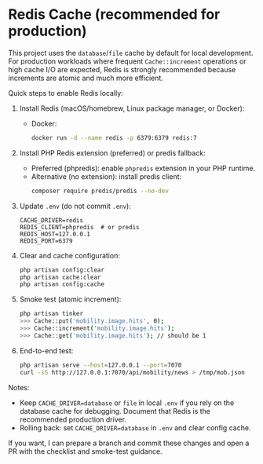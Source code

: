 # Redis Cache (recommended for production)

This project uses the `database`/`file` cache by default for local development. For production workloads where frequent `Cache::increment` operations or high cache I/O are expected, Redis is strongly recommended because increments are atomic and much more efficient.

Quick steps to enable Redis locally:

1. Install Redis (macOS/homebrew, Linux package manager, or Docker):

   - Docker:
     ```bash
     docker run -d --name redis -p 6379:6379 redis:7
     ```

2. Install PHP Redis extension (preferred) or predis fallback:

   - Preferred (phpredis): enable `phpredis` extension in your PHP runtime.
   - Alternative (no extension): install predis client:
     ```bash
     composer require predis/predis --no-dev
     ```

3. Update `.env` (do not commit `.env`):

   ```env
   CACHE_DRIVER=redis
   REDIS_CLIENT=phpredis  # or predis
   REDIS_HOST=127.0.0.1
   REDIS_PORT=6379
   ```

4. Clear and cache configuration:

   ```bash
   php artisan config:clear
   php artisan cache:clear
   php artisan config:cache
   ```

5. Smoke test (atomic increment):

   ```bash
   php artisan tinker
   >>> Cache::put('mobility.image.hits', 0);
   >>> Cache::increment('mobility.image.hits');
   >>> Cache::get('mobility.image.hits'); // should be 1
   ```

6. End-to-end test:

   ```bash
   php artisan serve --host=127.0.0.1 --port=7070
   curl -sS http://127.0.0.1:7070/api/mobility/news > /tmp/mob.json
   ```

Notes:
- Keep `CACHE_DRIVER=database` or `file` in local `.env` if you rely on the database cache for debugging. Document that Redis is the recommended production driver.
- Rolling back: set `CACHE_DRIVER=database` in `.env` and clear config cache.

If you want, I can prepare a branch and commit these changes and open a PR with the checklist and smoke-test guidance.

